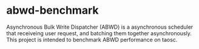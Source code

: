 # abwd-benchmark
Asynchronous Bulk Write Dispatcher (ABWD) is a asynchronous scheduler that receiveing user request, and batching them together asynchronously. This project is intended to benchmark ABWD performance on taosc. 
